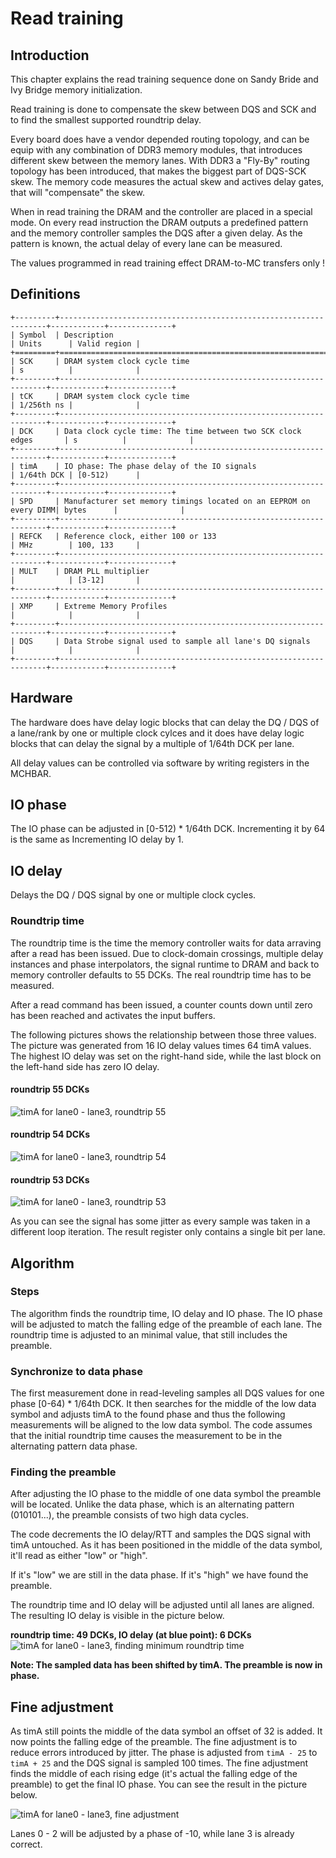 # Read training

## Introduction

This chapter explains the read training sequence done on Sandy Bride and
Ivy Bridge memory initialization.

Read training is done to compensate the skew between DQS and SCK and to find
the smallest supported roundtrip delay.

Every board does have a vendor depended routing topology, and can be equip
with any combination of DDR3 memory modules, that introduces different
skew between the memory lanes. With DDR3 a "Fly-By" routing topology
has been introduced, that makes the biggest part of DQS-SCK skew.
The memory code measures the actual skew and actives delay gates,
that will "compensate" the skew.

When in read training the DRAM and the controller are placed in a special mode.
On every read instruction the DRAM outputs a predefined pattern and the memory
controller samples the DQS after a given delay. As the pattern is known, the
actual delay of every lane can be measured.

The values programmed in read training effect DRAM-to-MC transfers only !

## Definitions
```eval_rst
+---------+-------------------------------------------------------------------+------------+--------------+
| Symbol  | Description                                                       | Units      | Valid region |
+=========+===================================================================+============+==============+
| SCK     | DRAM system clock cycle time                                      | s          |              |
+---------+-------------------------------------------------------------------+------------+--------------+
| tCK     | DRAM system clock cycle time                                      | 1/256th ns |              |
+---------+-------------------------------------------------------------------+------------+--------------+
| DCK     | Data clock cycle time: The time between two SCK clock edges       | s          |              |
+---------+-------------------------------------------------------------------+------------+--------------+
| timA    | IO phase: The phase delay of the IO signals                       | 1/64th DCK | [0-512)      |
+---------+-------------------------------------------------------------------+------------+--------------+
| SPD     | Manufacturer set memory timings located on an EEPROM on every DIMM| bytes      |              |
+---------+-------------------------------------------------------------------+------------+--------------+
| REFCK   | Reference clock, either 100 or 133                                | MHz        | 100, 133     |
+---------+-------------------------------------------------------------------+------------+--------------+
| MULT    | DRAM PLL multiplier                                               |            | [3-12]       |
+---------+-------------------------------------------------------------------+------------+--------------+
| XMP     | Extreme Memory Profiles                                           |            |              |
+---------+-------------------------------------------------------------------+------------+--------------+
| DQS     | Data Strobe signal used to sample all lane's DQ signals           |            |              |
+---------+-------------------------------------------------------------------+------------+--------------+
```
## Hardware
The hardware does have delay logic blocks that can delay the DQ / DQS of a
lane/rank by one or multiple clock cylces and it does have delay logic blocks
that can delay the signal by a multiple of 1/64th DCK per lane.

All delay values can be controlled via software by writing registers in the
MCHBAR.

## IO phase

The IO phase can be adjusted in [0-512) * 1/64th DCK. Incrementing it by 64 is
the same as Incrementing IO delay by 1.

## IO delay
Delays the DQ / DQS signal by one or multiple clock cycles.

### Roundtrip time
The roundtrip time is the time the memory controller waits for data arraving
after a read has been issued. Due to clock-domain crossings, multiple
delay instances and phase interpolators, the signal runtime to DRAM and back
to memory controller defaults to 55 DCKs. The real roundtrip time has to be
measured.

After a read command has been issued, a counter counts down until zero has been
reached and activates the input buffers.

The following pictures shows the relationship between those three values.
The picture was generated from 16 IO delay values times 64 timA values.
The highest IO delay was set on the right-hand side, while the last block
on the left-hand side has zero IO delay.

#### roundtrip 55 DCKs
![timA for lane0 - lane3, roundtrip 55][timA_lane0-3_rt55]

[timA_lane0-3_rt55]: timA_lane0-3_rt55.png

#### roundtrip 54 DCKs
![timA for lane0 - lane3, roundtrip 54][timA_lane0-3_rt54]

[timA_lane0-3_rt54]: timA_lane0-3_rt54.png


#### roundtrip 53 DCKs
![timA for lane0 - lane3, roundtrip 53][timA_lane0-3_rt53]

[timA_lane0-3_rt53]: timA_lane0-3_rt53.png

As you can see the signal has some jitter as every sample was taken in a
different loop iteration. The result register only contains a single bit per
lane.

## Algorithm
### Steps
The algorithm finds the roundtrip time, IO delay and IO phase. The IO phase
will be adjusted to match the falling edge of the preamble of each lane.
The roundtrip time is adjusted to an minimal value, that still includes the
preamble.

### Synchronize to data phase

The first measurement done in read-leveling samples all DQS values for one
phase [0-64) * 1/64th DCK. It then searches for the middle of the low data
symbol and adjusts timA to the found phase and thus the following measurements
will be aligned to the low data symbol.
The code assumes that the initial roundtrip time causes the measurement to be
in the alternating pattern data phase.

### Finding the preamble
After adjusting the IO phase to the middle of one data symbol the preamble will
be located. Unlike the data phase, which is an alternating pattern (010101...),
the preamble consists of two high data cycles.

The code decrements the IO delay/RTT and samples the DQS signal with timA
untouched. As it has been positioned in the middle of the data symbol, it'll
read as either "low" or "high".

If it's "low" we are still in the data phase.
If it's "high" we have found the preamble.

The roundtrip time and IO delay will be adjusted until all lanes are aligned.
The resulting IO delay is visible in the picture below.

**roundtrip time: 49 DCKs, IO delay (at blue point): 6 DCKs**
![timA for lane0 - lane3, finding minimum roundtrip time][timA_lane0-3_discover_420x]

[timA_lane0-3_discover_420x]: timA_lane0-3_discover_420x.png

**Note: The sampled data has been shifted by timA. The preamble is now
in phase.**

## Fine adjustment

As timA still points the middle of the data symbol an offset of 32 is added.
It now points the falling edge of the preamble.
The fine adjustment is to reduce errors introduced by jitter. The phase is
adjusted from `timA - 25` to `timA + 25` and the DQS signal is sampled 100
times. The fine adjustment finds the middle of each rising edge (it's actual
the falling edge of the preamble) to get the final IO phase. You can see the
result in the picture below.

![timA for lane0 - lane3, fine adjustment][timA_lane0-3_adjust_fine]

[timA_lane0-3_adjust_fine]: timA_lane0-3_adjust_fine.png

Lanes 0 - 2 will be adjusted by a phase of -10, while lane 3 is already correct.
